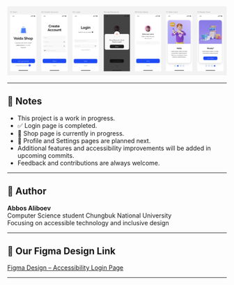 ![Login Page](PNG/Login.png)

---

## 🚧 Notes

- This project is a work in progress.
- ✅ Login page is completed.
- 🔨 Shop page is currently in progress.
- 📝 Profile and Settings pages are planned next.
- Additional features and accessibility improvements will be added in upcoming commits.
- Feedback and contributions are always welcome.

---

## 👤 Author

**Abbos Aliboev**  
Computer Science student Chungbuk National University  
Focusing on accessible technology and inclusive design

---

## 🔗 Our Figma Design Link

[Figma Design – Accessibility Login Page](https://www.figma.com/design/Ie71gRLhdyWucS0VDOREHh/Voida----Online-Store-UI-Mobile-App-Design?m=auto&t=eldecDiM1ZFkUBGd-6)

---

